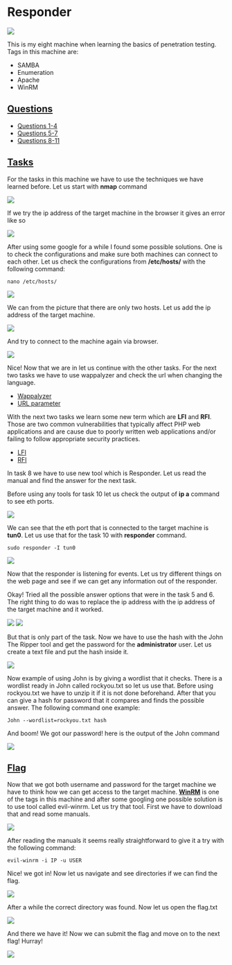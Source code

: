 # Responder

![](Misc/responder_pwnd.PNG)

This is my eight machine when learning the basics of penetration testing. Tags in this machine are:

- SAMBA
- Enumeration
- Apache
- WinRM

## <ins>**Questions**

* [Questions 1-4](Misc/questions_1.PNG)
* [Questions 5-7](Misc/questions_2.PNG)
* [Questions 8-11](Misc/questions_3.PNG) 

## <ins>**Tasks**

For the tasks in this machine we have to use the techniques we have learned before. Let us start with **nmap** command

![](Misc/nmap.PNG)

If we try the ip address of the target machine in the browser it gives an error like so

![](Misc/connecting_error.PNG)

After using some google for a while I found some possible solutions. One is to check the configurations and make sure both machines can connect to each other. Let us check the configurations from **/etc/hosts/** with the following command:

~~~
nano /etc/hosts/
~~~

![](Misc/nano.PNG)

We can from the picture that there are only two hosts. Let us add the ip address of the target machine. 

![](Misc/nano_2.PNG)

And try to connect to the machine again via browser.

![](Misc/unika.htb.PNG)

Nice! Now that we are in let us continue with the other tasks. For the next two tasks we have to use wappalyzer and check the url when changing the language.

* [Wappalyzer](Misc/wappalyzer.PNG)
* [URL parameter](Misc/language.PNG)

With the next two tasks we learn some new term which are **LFI** and **RFI**. Those are two common vulnerabilities that typically affect PHP web applications and are cause due to poorly written web applications and/or failing to follow appropriate security practices.

* [LFI](Misc/LFI.PNG)
* [RFI](Misc/RFI.PNG)

In task 8 we have to use new tool which is Responder. Let us read the manual and find the answer for the next task.

Before using any tools for task 10 let us check the output of **ip a** command to see eth ports.

![](Misc/ip.PNG)

We can see that the eth port that is connected to the target machine is **tun0**. Let us use that for the task 10 with **responder** command.

~~~
sudo responder -I tun0
~~~

![](Misc/responder.PNG)

Now that the responder is listening for events. Let us try different things on the web page and see if we can get any information out of the responder.

Okay! Tried all the possible answer options that were in the task 5 and 6. The right thing to do was to replace the ip address with the ip address of the target machine and it worked.

![](Misc/task10.PNG)
![](Misc/hash.PNG)

But that is only part of the task. Now we have to use the hash with the John The Ripper tool and get the password for the **administrator** user. Let us create a text file and put the hash inside it.

![](Misc/ls.PNG)

Now example of using John is by giving a wordlist that it checks. There is a wordlist ready in John called rockyou.txt so let us use that. Before using rockyou.txt we have to unzip it if it is not done beforehand. After that you can give a hash for password that it compares and finds the possible answer. The following command one example:

~~~
John --wordlist=rockyou.txt hash
~~~

And boom! We got our password! here is the output of the John command

![](Misc/password.PNG)

## <ins>**Flag**

Now that we got both username and password for the target machine we have to think how we can get access to the target machine. <ins>**WinRM**</ins> is one of the tags in this machine and after some googling one possible solution is to use tool called evil-winrm. Let us try that tool. First we have to download that and read some manuals.

![](Misc/evil-winrm.PNG)

After reading the manuals it seems really straightforward to give it a try with the following command:

~~~
evil-winrm -i IP -u USER
~~~

Nice! we got in! Now let us navigate and see directories if we can find the flag.

![](Misc/evil-winrm-success.PNG)

After a while the correct directory was found. Now let us open the flag.txt

![](Misc/flag.PNG)

And there we have it! Now we can submit the flag and move on to the next flag! Hurray!

![](Misc/flag_1.PNG)